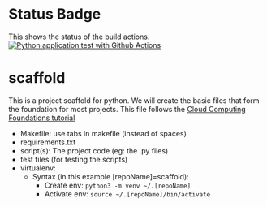 # Status Badge
This shows the status of the build actions.
[![Python application test with Github Actions](https://github.com/jtclark2/scaffold/actions/workflows/main.yml/badge.svg)](https://github.com/jtclark2/scaffold/actions/workflows/main.yml)

# scaffold
This is a project scaffold for python. We will create the basic files that form the foundation for most projects.
This file follows the [Cloud Computing Foundations tutorial](https://www.coursera.org/learn/cloud-computing-foundations-duke/lecture/dxL50/constructing-a-python-project-scaffold) 

- Makefile: use tabs in makefile (instead of spaces)
- requirements.txt   
- script(s): The project code (eg: the .py files)
- test files (for testing the scripts)
- virtualenv:
    - Syntax (in this example [repoName]=scaffold): 
        - Create env: `python3 -m venv ~/.[repoName]`
        - Activate env: `source ~/.[repoName]/bin/activate`
